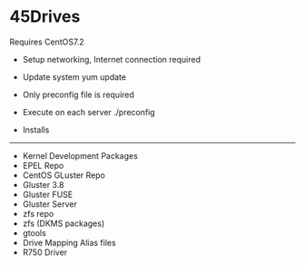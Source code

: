 # 45Drives

Requires CentOS7.2

- Setup networking, Internet connection required
- Update system
	yum update
- Only preconfig file is required
- Execute on each server
	./preconfig

- Installs
----------------------------
* Kernel Development Packages
* EPEL Repo
* CentOS GLuster Repo
* Gluster 3.8
* Gluster FUSE 
* Gluster Server
* zfs repo
* zfs (DKMS packages)
* gtools
* Drive Mapping Alias files
* R750 Driver